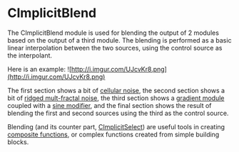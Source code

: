 # CImplicitBlend #

The CImplicitBlend module is used for blending the output of 2 modules based on the output of a third module. The blending is performed as a basic linear interpolation between the two sources, using the control source as the interpolant.

Here is an example:
![http://i.imgur.com/UJcvKr8.png](http://i.imgur.com/UJcvKr8.png)

The first section shows a bit of [cellular noise](CImplicitCellular.md), the second section shows a bit of [ridged mult-fractal noise](CImplicitFractal.md), the third section shows a [gradient module](CImplicitGradient.md) coupled with a [sine modifier](CImplicitMath.md), and the final section shows the result of blending the first and second sources using the third as the control source.

Blending (and its counter part, [CImplicitSelect](CImplicitSelect.md)) are useful tools in creating [composite functions](FunctionComposition.md), or complex functions created from simple building blocks.
